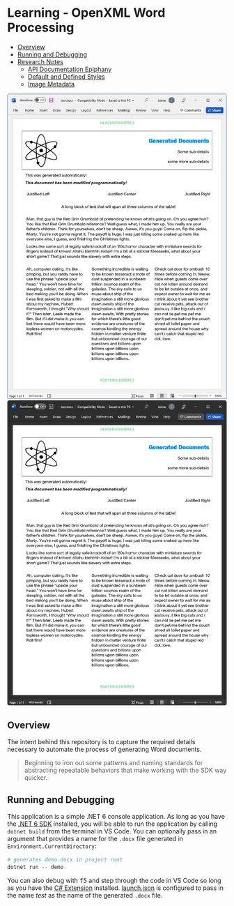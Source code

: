 # Learning - OpenXML Word Processing

* [Overview](#overview)
* [Running and Debugging](#running-and-debugging)
* [Research Notes](./notes.md)  
    * [API Documentation Epiphany](./notes.md#api-documentation-epiphany)
    * [Default and Defined Styles](./notes.md#default-and-defined-styles)
    * [Image Metadata](./notes.md#image-metadata)

![example](./assets/example-light.png#gh-light-mode-only)
![example](./assets/example-dark.png#gh-dark-mode-only)

## Overview

The intent behind this repository is to capture the required details necessary to automate the process of generating Word documents.

> Beginning to iron out some patterns and naming standards for abstracting repeatable behaviors that make working with the SDK way quicker.

## Running and Debugging

This application is a simple .NET 6 console application. As long as you have the [.NET 6 SDK](https://dotnet.microsoft.com/download/dotnet/6.0) installed, you will be able to run the application by calling `dotnet build` from the terminal in VS Code. You can optionally pass in an argument that provides a name for the `.docx` file generated in `Environment.CurrentDirectory`:

```bash
# generates demo.docx in project root
dotnet run -- demo
```

You can also debug with <kbd>f5</kbd> and step through the code in VS Code so long as you have the [C# Extension](https://marketplace.visualstudio.com/items?itemName=ms-dotnettools.csharp) installed. [launch.json](./.vscode/launch.json) is configured to pass in the name *test* as the name of the generated `.docx` file.